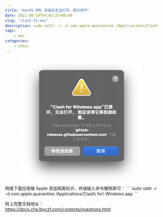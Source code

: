 ```yaml
---
title: "macOS DMG 安装后无法打开，提示损坏"
date: 2021-08-14T04:02:21+08:00
slug: "clash-fo-mac"
description: sudo xattr -r -d com.apple.quarantine /Applications/Clash\ for\ Windows.app
tags: 
    - mac
categories:
    - other
---
```


<img src="not-open.png" style="margin:0 auto;width:400px;display:block" />
网络下载应用被 Apple 添加隔离标识，终端输入命令解除即可：
```
sudo xattr -r -d com.apple.quarantine /Applications/Clash\ for\ Windows.app
```

附上完整文档地址：  
https://docs.cfw.lbyczf.com/contents/questions.html